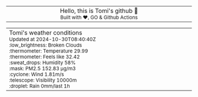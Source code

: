 
<div align="center">
<table>
<tbody>
<td align="center">
<img width="2000" height="0"><br>
Hello, this is Tomi's github 👋<br>
<sup>Built with ❤️, GO & Github Actions</sup><br>
<img width="2000" height="0">
</td>
</tbody>
</table>
</div>
<table>
<tbody>
<td align="left">
<img width="2000" height="0"><br>
Tomi's weather conditions<br>
<sup>Updated at 2024-10-30T08:40:40Z</sup><br>
<sup>:low_brightness: Broken Clouds</sup><br>
<sup>:thermometer: Temperature 29.99 </sup><br>
<sup>:thermometer: Feels like 32.42</sup><br>
<sup>:sweat_drops: Humidity 58%</sup><br>
<sup>:mask: PM2.5 152.83 μg/m3</sup><br>
<sup>:cyclone: Wind 1.81m/s </sup><br>
<sup>:telescope: Visibility 10000m </sup><br>
<sup>:droplet: Rain 0mm/last 1h </sup><br>
<img width="2000" height="0">
</td>
<td align="left">
<img width="2000" height="0"><br>
<br>
<img width="2000" height="0">
</td>
</tbody>
</table>
</div>
    